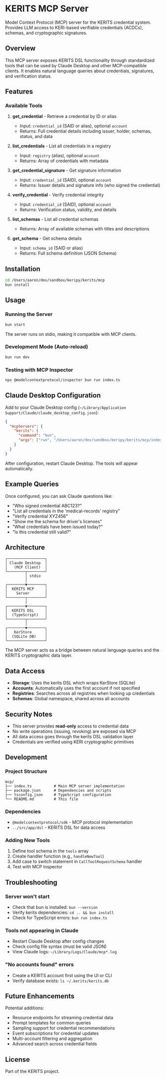 # KERITS MCP Server

Model Context Protocol (MCP) server for the KERITS credential system. Provides LLM access to KERI-based verifiable credentials (ACDCs), schemas, and cryptographic signatures.

## Overview

This MCP server exposes KERITS DSL functionality through standardized tools that can be used by Claude Desktop and other MCP-compatible clients. It enables natural language queries about credentials, signatures, and verification status.

## Features

### Available Tools

1. **get_credential** - Retrieve a credential by ID or alias
   - Input: `credential_id` (SAID or alias), optional `account`
   - Returns: Full credential details including issuer, holder, schemas, status, and data

2. **list_credentials** - List all credentials in a registry
   - Input: `registry` (alias), optional `account`
   - Returns: Array of credentials with metadata

3. **get_credential_signature** - Get signature information
   - Input: `credential_id` (SAID), optional `account`
   - Returns: Issuer details and signature info (who signed the credential)

4. **verify_credential** - Verify credential integrity
   - Input: `credential_id` (SAID), optional `account`
   - Returns: Verification status, validity, and details

5. **list_schemas** - List all credential schemas
   - Returns: Array of available schemas with titles and descriptions

6. **get_schema** - Get schema details
   - Input: `schema_id` (SAID or alias)
   - Returns: Full schema definition (JSON Schema)

## Installation

```bash
cd /Users/aaron/dev/sandbox/keripy/kerits/mcp
bun install
```

## Usage

### Running the Server

```bash
bun start
```

The server runs on stdio, making it compatible with MCP clients.

### Development Mode (Auto-reload)

```bash
bun run dev
```

### Testing with MCP Inspector

```bash
npx @modelcontextprotocol/inspector bun run index.ts
```

## Claude Desktop Configuration

Add to your Claude Desktop config (`~/Library/Application Support/Claude/claude_desktop_config.json`):

```json
{
  "mcpServers": {
    "kerits": {
      "command": "bun",
      "args": ["run", "/Users/aaron/dev/sandbox/keripy/kerits/mcp/index.ts"]
    }
  }
}
```

After configuration, restart Claude Desktop. The tools will appear automatically.

## Example Queries

Once configured, you can ask Claude questions like:

- "Who signed credential ABC123?"
- "List all credentials in the 'medical-records' registry"
- "Verify credential XYZ456"
- "Show me the schema for driver's licenses"
- "What credentials have been issued today?"
- "Is this credential still valid?"

## Architecture

```
┌─────────────────┐
│ Claude Desktop  │
│   (MCP Client)  │
└────────┬────────┘
         │ stdio
         │
┌────────▼────────┐
│  KERITS MCP     │
│    Server       │
└────────┬────────┘
         │
┌────────▼────────┐
│  KERITS DSL     │
│  (TypeScript)   │
└────────┬────────┘
         │
┌────────▼────────┐
│   KerStore      │
│  (SQLite DB)    │
└─────────────────┘
```

The MCP server acts as a bridge between natural language queries and the KERITS cryptographic data layer.

## Data Access

- **Storage**: Uses the kerits DSL which wraps KerStore (SQLite)
- **Accounts**: Automatically uses the first account if not specified
- **Registries**: Searches across all registries when looking up credentials
- **Schemas**: Global namespace, shared across all accounts

## Security Notes

- This server provides **read-only** access to credential data
- No write operations (issuing, revoking) are exposed via MCP
- All data access goes through the kerits DSL validation layer
- Credentials are verified using KERI cryptographic primitives

## Development

### Project Structure

```
mcp/
├── index.ts          # Main MCP server implementation
├── package.json      # Dependencies and scripts
├── tsconfig.json     # TypeScript configuration
└── README.md         # This file
```

### Dependencies

- `@modelcontextprotocol/sdk` - MCP protocol implementation
- `../src/app/dsl` - KERITS DSL for data access

### Adding New Tools

1. Define tool schema in the `tools` array
2. Create handler function (e.g., `handleNewTool`)
3. Add case to switch statement in `CallToolRequestSchema` handler
4. Test with MCP Inspector

## Troubleshooting

### Server won't start
- Check that bun is installed: `bun --version`
- Verify kerits dependencies: `cd .. && bun install`
- Check for TypeScript errors: `bun run index.ts`

### Tools not appearing in Claude
- Restart Claude Desktop after config changes
- Check config file syntax (must be valid JSON)
- View Claude logs: `~/Library/Logs/Claude/mcp*.log`

### "No accounts found" errors
- Create a KERITS account first using the UI or CLI
- Verify database exists: `ls ~/.kerits/kerits.db`

## Future Enhancements

Potential additions:
- Resource endpoints for streaming credential data
- Prompt templates for common queries
- Sampling support for credential recommendations
- Event subscriptions for credential updates
- Multi-account filtering and aggregation
- Advanced search across credential fields

## License

Part of the KERITS project.

